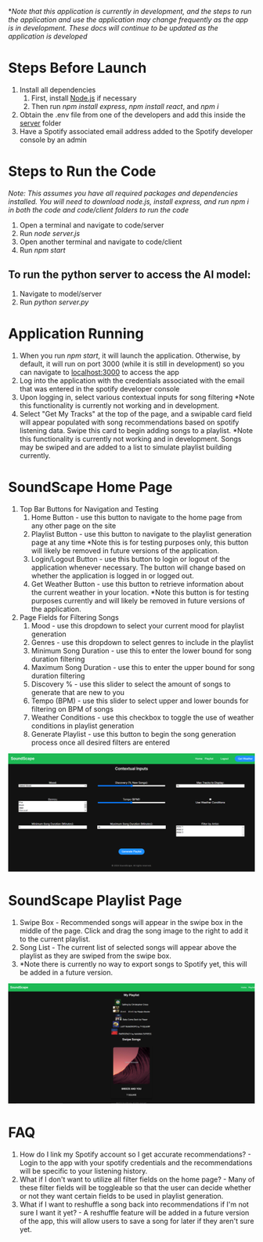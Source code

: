 **Note that this application is currently in development, and the steps to run the application and use the application may change frequently as the app is in development. These docs will continue to be updated as the application is developed*

# Steps Before Launch
1. Install all dependencies
    1. First, install [Node.js](https://nodejs.org/en/download) if necessary
    2. Then run *npm install express*, *npm install react*, and *npm i*
3. Obtain the .env file from one of the developers and add this inside the [server](/code/server) folder
4. Have a Spotify associated email address added to the Spotify developer console by an admin

# Steps to Run the Code
*Note: This assumes you have all required packages and dependencies installed. You will need to download node.js, install express, and run npm i in both the code and code/client folders to run the code*
1. Open a terminal and navigate to code/server
2. Run *node server.js*
3. Open another terminal and navigate to code/client
4. Run *npm start*

## To run the python server to access the AI model:
1. Navigate to model/server
2. Run *python server.py*

# Application Running
1. When you run *npm start*, it will launch the application. Otherwise, by default, it will run on port 3000 (while it is still in development) so you can navigate to [localhost:3000](http://localhost:3000) to access the app
2. Log into the application with the credentials associated with the email that was entered in the spotify developer console
3. Upon logging in, select various contextual inputs for song filtering *Note this functionality is currently not working and in development.
4. Select "Get My Tracks" at the top of the page, and a swipable card field will appear populated with song recommendations based on spotify listening data. Swipe this card to begin adding songs to a playlist. *Note this functionality is currently not working and in development. Songs may be swiped and are added to a list to simulate playlist building currently.

# SoundScape Home Page
1. Top Bar Buttons for Navigation and Testing
    1. Home Button - use this button to navigate to the home page from any other page on the site
    2. Playlist Button - use this button to navigate to the playlist generation page at any time *Note this is for testing purposes only, this button will likely be removed in future versions of the application.
    3. Login/Logout Button - use this button to login or logout of the application whenever necessary. The button will change based on whether the application is logged in or logged out.
    4. Get Weather Button - use this button to retrieve information about the current weather in your location. *Note this button is for testing purposes currently and will likely be removed in future versions of the application.
2. Page Fields for Filtering Songs
    1. Mood - use this dropdown to select your current mood for playlist generation
    2. Genres - use this dropdown to select genres to include in the playlist 
    3. Minimum Song Duration - use this to enter the lower bound for song duration filtering
    4. Maximum Song Duration - use this to enter the upper bound for song duration filtering
    5. Discovery % - use this slider to select the amount of songs to generate that are new to you
    6. Tempo (BPM) - use this slider to select upper and lower bounds for filtering on BPM of songs
    7. Weather Conditions - use this checkbox to toggle the use of weather conditions in playlist generation
    8. Generate Playlist - use this button to begin the song generation process once all desired filters are entered

![Home Page Image](/code/User-Docs-Images/HomePage.PNG "Home Page Image")

# SoundScape Playlist Page
1. Swipe Box - Recommended songs will appear in the swipe box in the middle of the page. Click and drag the song image to the right to add it to the current playlist.
2. Song List - The current list of selected songs will appear above the playlist as they are swiped from the swipe box.
3. *Note there is currently no way to export songs to Spotify yet, this will be added in a future version.

![Playlist Page Image](/code/User-Docs-Images/PlaylistPage.PNG "Playlist Page Image") 

# FAQ
1. How do I link my Spotify account so I get accurate recommendations? - Login to the app with your spotify credentials and the recommendations will be specific to your listening history.
2. What if I don't want to utilize all filter fields on the home page? - Many of these filter fields will be toggleable so that the user can decide whether or not they want certain fields to be used in playlist generation.
3. What if I want to reshuffle a song back into recommendations if I'm not sure I want it yet? - A reshuffle feature will be added in a future version of the app, this will allow users to save a song for later if they aren't sure yet.




